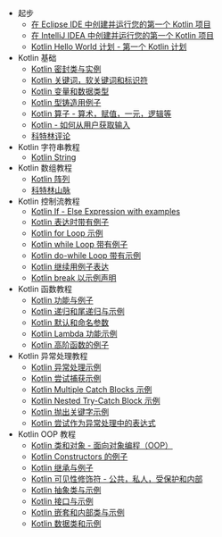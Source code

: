 +   起步
    +   [在 Eclipse IDE 中创建并运行您的第一个 Kotlin 项目](2.md)
    +   [在 IntelliJ IDEA 中创建并运行您的第一个 Kotlin 项目](3.md)
    +   [Kotlin Hello World 计划 - 第一个 Kotlin 计划](4.md)
+   Kotlin 基础
    +   [Kotlin 密封类与实例](40.md)
    +   [Kotlin 关键词，软关键词和标识符](5.md)
    +   [Kotlin 变量和数据类型](6.md)
    +   [Kotlin 型铸造用例子](7.md)
    +   [Kotlin 算子 - 算术，赋值，一元，逻辑等](8.md)
    +   [Kotlin - 如何从用户获取输入](9.md)
    +   [科特林评论](10.md)
+   Kotlin 字符串教程
    +   [Kotlin String](11.md)
+   Kotlin 数组教程
    +   [Kotlin 阵列](12.md)
    +   [科特林山脉](13.md)
+   Kotlin 控制流教程
    +   [Kotlin If - Else Expression with examples](14.md)
    +   [Kotlin 表达时带有例子](15.md)
    +   [Kotlin for Loop 示例](16.md)
    +   [Kotlin while Loop 带有例子](17.md)
    +   [Kotlin do-while Loop 带有示例](18.md)
    +   [Kotlin 继续用例子表达](19.md)
    +   [Kotlin break 以示例声明](20.md)
+   Kotlin 函数教程
    +   [Kotlin 功能与例子](21.md)
    +   [Kotlin 递归和尾递归与示例](22.md)
    +   [Kotlin 默认和命名参数](23.md)
    +   [Kotlin Lambda 功能示例](24.md)
    +   [Kotlin 高阶函数的例子](25.md)
+   Kotlin 异常处理教程
    +   [Kotlin 异常处理示例](26.md)
    +   [Kotlin 尝试捕获示例](27.md)
    +   [Kotlin Multiple Catch Blocks 示例](28.md)
    +   [Kotlin Nested Try-Catch Block 示例](29.md)
    +   [Kotlin 抛出关键字示例](30.md)
    +   [Kotlin 尝试作为异常处理中的表达式](31.md)
+   Kotlin OOP 教程
    +   [Kotlin 类和对象 - 面向对象编程（OOP）](32.md)
    +   [Kotlin Constructors 的例子](33.md)
    +   [Kotlin 继承与例子](34.md)
    +   [Kotlin 可见性修饰符 - 公共，私人，受保护和内部](35.md)
    +   [Kotlin 抽象类与示例](36.md)
    +   [Kotlin 接口与示例](37.md)
    +   [Kotlin 嵌套和内部类与示例](38.md)
    +   [Kotlin 数据类和示例](39.md)
